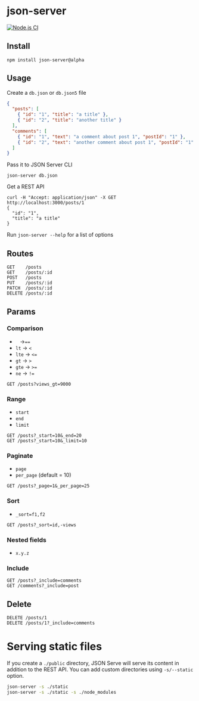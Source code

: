# json-server

[![Node.js CI](https://github.com/typicode/json-server/actions/workflows/node.js.yml/badge.svg)](https://github.com/typicode/json-server/actions/workflows/node.js.yml)

## Install

```shell
npm install json-server@alpha
```

## Usage

Create a `db.json` or `db.json5` file

```json
{
  "posts": [
    { "id": "1", "title": "a title" },
    { "id": "2", "title": "another title" }
  ],
  "comments": [
    { "id": "1", "text": "a comment about post 1", "postId": "1" },
    { "id": "2", "text": "another comment about post 1", "postId": "1" }
  ]
}
```

Pass it to JSON Server CLI

```shell
json-server db.json
```

Get a REST API

```shell
curl -H "Accept: application/json" -X GET http://localhost:3000/posts/1
{
  "id": "1",
  "title": "a title"
}
```

Run `json-server --help` for a list of options

## Routes

```
GET    /posts
GET    /posts/:id
POST   /posts
PUT    /posts/:id
PATCH  /posts/:id
DELETE /posts/:id
```

## Params

### Comparison

- ` ` →`==`
- `lt` → `<`
- `lte` → `<=`
- `gt` → `>`
- `gte` → `>=`
- `ne` → `!=`

```
GET /posts?views_gt=9000
```

### Range

- `start`
- `end`
- `limit`

```
GET /posts?_start=10&_end=20
GET /posts?_start=10&_limit=10
```

### Paginate

- `page`
- `per_page` (default = 10)

```
GET /posts?_page=1&_per_page=25
```

### Sort

- `_sort=f1,f2`

```
GET /posts?_sort=id,-views
```

### Nested fields

- `x.y.z`

### Include

```
GET /posts?_include=comments
GET /comments?_include=post
```

## Delete

```
DELETE /posts/1
DELETE /posts/1?_include=comments
```

# Serving static files

If you create a `./public` directory, JSON Serve will serve its content in addition to the REST API. You can add custom directories using `-s/--static` option.

```sh
json-server -s ./static
json-server -s ./static -s ./node_modules
```
